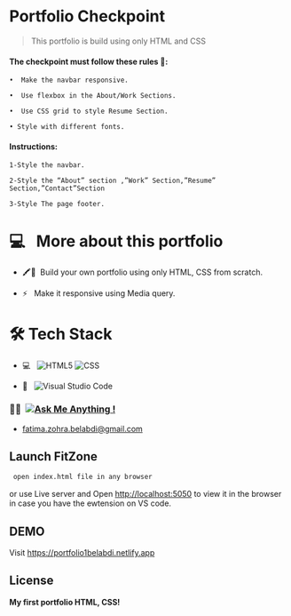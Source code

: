 # Portfolio Checkpoint


> This portfolio is build using only HTML and CSS


  #### The checkpoint must follow these rules 📝:

    •  Make the navbar responsive. 

    •  Use flexbox in the About/Work Sections. 

    •  Use CSS grid to style Resume Section. 

    • Style with different fonts.
 
 
 #### Instructions:

    1-Style the navbar.

    2-Style the “About” section ,”Work” Section,”Resume” Section,”Contact”Section

    3-Style The page footer.
###

# 💻 &nbsp; More about this portfolio

- 🖍📐&nbsp; Build your own portfolio using only HTML, CSS from scratch.

- ⚡ &nbsp;   Make it responsive using Media  query.

# 🛠 Tech Stack

- 💻 &nbsp;
   ![HTML5](https://img.shields.io/badge/-HTML5-333333?style=flat&logo=HTML5)
  ![CSS](https://img.shields.io/badge/-CSS-333333?style=flat&logo=CSS3&logoColor=1572B6)

- 🔧 &nbsp;
  ![Visual Studio Code](https://img.shields.io/badge/-Visual%20Studio%20Code-333333?style=flat&logo=visual-studio-code&logoColor=007ACC)

### 🤝🏻  &nbsp;[![Ask Me Anything !](https://img.shields.io/badge/Ask%20me-anything-1abc9c.svg)](https://github.com/belabdifatimazohra/PortfolioCheckpoint/issues)
- fatima.zohra.belabdi@gmail.com


## Launch FitZone 

```sh
 open index.html file in any browser
```
or use Live server and Open [http://localhost:5050](http://localhost:5050) to view it in the browser in case you have the ewtension on VS code.

## DEMO
Visit https://portfolio1belabdi.netlify.app
## License

**My first portfolio HTML, CSS!**
